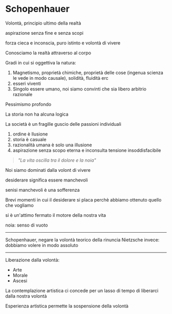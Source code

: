 # Schopenhauer

Volontà, principio ultimo della realtà

aspirazione senza fine e senza scopi

forza cieca e inconscia, puro istinto e volontà di vivere

Conosciamo la realtà attraverso al corpo

Gradi in cui si oggettiva la natura:

1. Magnetismo, proprietà chimiche, proprietà delle cose (ingenua scienza le vede in modo causale), solidità, fluidità erc
2. esseri viventi
3. Singolo essere umano, noi siamo convinti che sia libero arbitrio razionale


Pessimismo profondo


La storia non ha alcuna logica


La società è un fragille guscio delle passioni individuali


1. ordine è llusione
2. storia è casuale
3. razionalità umana è solo una illusione
4. aspirazione senza scopo eterna e inconsulta tensione insoddisfacibile

> _"La vita oscilla tra il dolore e la noia"_

Noi siamo dominati dalla volont di vivere

desiderare significa essere manchevoli

senisi manchevoli è una sofferenza


Brevi momenti in cui il desiderare si placa perchè abbiamo ottenuto quello che vogliamo

si è un'attimo fermato il motore della nostra vita

noia: senso di vuoto

---

Schopenhauer, negare la volontà
 teorico della rinuncia
Nietzsche invece: dobbiamo volere in modo assoluto

---

Liberazione dalla volontà:

* Arte 
* Morale 
* Ascesi

La contemplazione artistica ci concede per un lasso di tempo di liberarci dalla nostra volontà


Esperienza artistica permette la sospensione della volontà


<!--stackedit_data:
eyJoaXN0b3J5IjpbMTY4MTAxMzU0LC0xODY1ODk0ODA1LC0xOD
IxNTQxMjcyLDM3NzQ3MjIzNF19
-->